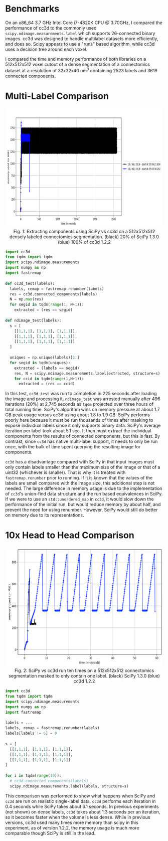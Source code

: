 # Benchmarks

On an x86_64 3.7 GHz Intel Core i7-4820K CPU @ 3.70GHz, I compared the performance of cc3d to the commonly used `scipy.ndimage.measurements.label` which supports 26-connected binary images. cc3d was designed to handle multilabel datasets more efficiently, and does so. Scipy appears to use a "runs" based algorithm, while cc3d uses a decision tree around each voxel. 

I compared the time and memory performance of both libraries on a 512x512x512 voxel cutout of a dense segmentation of a connectomics dataset at a resolution of 32x32x40 nm<sup>3</sup> containing 2523 labels and 3619 connected components. 

# Multi-Label Comparison

<p style="font-style: italics;" align="center">
<img height=384 src="https://raw.githubusercontent.com/seung-lab/connected-components-3d/master/benchmarks/cc3d_vs_scipy_multilabel.png" alt="Extracting components using SciPy vs cc3d on a 512x512x512 densely labeled connectomics segmentation. (black) 20% of SciPy 1.3.0 (blue) 100% of cc3d 1.2.2" /><br>
Fig. 1: Extracting components using SciPy vs cc3d on a 512x512x512 densely labeled connectomics segmentation. (black) 20% of SciPy 1.3.0 (blue) 100% of cc3d 1.2.2
</p>

```python
import cc3d
from tqdm import tqdm
import scipy.ndimage.measurements
import numpy as np
import fastremap

def cc3d_test(labels):
  labels, remap = fastremap.renumber(labels)
  res = cc3d.connected_components(labels)
  N = np.max(res)
  for segid in tqdm(range(1, N+1)):
    extracted = (res == segid)

def ndimage_test(labels):
  s = [
    [[1,1,1], [1,1,1], [1,1,1]],
    [[1,1,1], [1,1,1], [1,1,1]],
    [[1,1,1], [1,1,1], [1,1,1]]
  ]

  uniques = np.unique(labels)[1:]
  for segid in tqdm(uniques):
    extracted = (labels == segid)
    res, N = scipy.ndimage.measurements.label(extracted, structure=s)
    for ccid in tqdm(range(1,N+1)):
      extracted = (res == ccid)
```

In this test, `cc3d_test` was run to completion in 225 seconds after loading the image and processing it. `ndimage_test` was arrested manually after 496 iterations (20%) at 2,745 seconds as `tqdm` projected over three hours of total running time. SciPy's algorithm wins on memory pressure at about 1.7 GB peak usage versus cc3d using about 1.8 to 1.9 GB. SciPy performs poorly here because it must be run thousands of times after masking to expose individual labels since it only supports binary data. SciPy's average iteration per label took about 5.1 sec. It then must extract the individual components from the results of connected components, but this is fast. By contrast, since `cc3d` has native multi-label support, it needs to only be run once, with the bulk of time spent querying the resulting image for components.  

`cc3d` has a disadvantage compared with SciPy in that input images must only contain labels smaller than the maximum size of the image or that of a uint32 (whichever is smaller). That is why it is treated with `fastremap.renumber` prior to running. If it is known that the values of the labels are small compared with the image size, this additional step is not needed. The large difference in memory usage is due to the implementation of `cc3d`'s union-find data structure and the run based equivalences in SciPy. If we were to use an `std::unordered_map` in `cc3d`, it would slow down the performance of the initial run, but would reduce memory by about half, and prevent the need for using renumber. However, SciPy would still do better on memory due to its representations.

# 10x Head to Head Comparison  

<p style="font-style: italics;" align="center">
<img height=384 src="https://github.com/seung-lab/connected-components-3d/blob/master/benchmarks/cc3d_vs_scipy_single_label_10x.png" alt="Fig. 2: SciPy vs cc3d run ten times on a 512x512x512 connectomics segmentation masked to only contain one label. (black) SciPy 1.3.0 (blue) cc3d 1.2.2" /><br>
Fig. 2: SciPy vs cc3d run ten times on a 512x512x512 connectomics segmentation masked to only contain one label. (black) SciPy 1.3.0 (blue) cc3d 1.2.2
</p> 

```python
import cc3d
from tqdm import tqdm
import scipy.ndimage.measurements
import numpy as np
import fastremap

labels = ...
labels, remap = fastremap.renumber(labels)
labels[labels != 6] = 0

s = [
  [[1,1,1], [1,1,1], [1,1,1]],
  [[1,1,1], [1,1,1], [1,1,1]],
  [[1,1,1], [1,1,1], [1,1,1]]
]

for i in tqdm(range(10)):
  # cc3d.connected_components(labels)
  scipy.ndimage.measurements.label(labels, structure=s)
```

This comparison was performed to show what happens when SciPy and `cc3d` are run on realistic single-label data. `cc3d` performs each iteration in 0.4 seconds while SciPy takes about 6.1 seconds. In previous experiments (not shown) on dense labels, `cc3d` takes about 1.3 seconds per an iteration, so it becomes faster when the volume is less dense. While in previous versions, cc3d used many times more memory than scipy in this experiment, as of version 1.2.2, the memory usage is much more comparable though SciPy is still in the lead.
